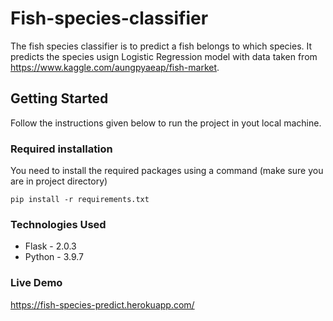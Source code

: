 # Fish-species-classifier

The fish species classifier is to predict a fish belongs to which species. It predicts the species usign Logistic Regression model with data taken from https://www.kaggle.com/aungpyaeap/fish-market.

## Getting Started

Follow the instructions given below to run the project in yout local machine.

### Required installation

You need to install the required packages using a command (make sure you are in project directory)
```
pip install -r requirements.txt
```

### Technologies Used

<ul>
  <li>Flask - 2.0.3</li>
  <li>Python - 3.9.7</li>
</ul>

### Live Demo

https://fish-species-predict.herokuapp.com/
